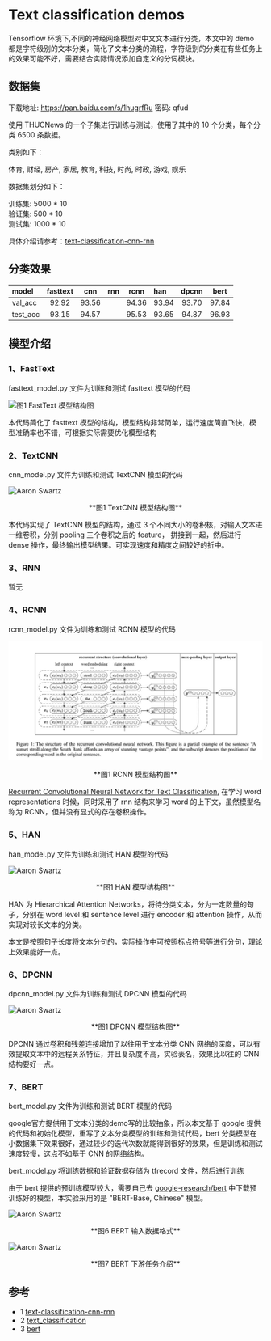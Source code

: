 
# Text classification demos

Tensorflow 环境下,不同的神经网络模型对中文文本进行分类，本文中的 demo 都是字符级别的文本分类，简化了文本分类的流程，字符级别的分类在有些任务上的效果可能不好，需要结合实际情况添加自定义的分词模块。  

## 数据集  

下载地址: https://pan.baidu.com/s/1hugrfRu 密码: qfud

使用 THUCNews 的一个子集进行训练与测试，使用了其中的 10 个分类，每个分类 6500 条数据。

类别如下：

体育, 财经, 房产, 家居, 教育, 科技, 时尚, 时政, 游戏, 娱乐

数据集划分如下：

训练集: 5000 \* 10  
验证集: 500 \* 10  
测试集: 1000 \* 10  

具体介绍请参考：[text-classification-cnn-rnn](https://github.com/gaussic/text-classification-cnn-rnn)  

## 分类效果  

| model      |fasttext |   cnn   |   rnn   |  rcnn   |   han   |  dpcnn  |  bert   |
|:-----      | :-----: | :-----: | :-----: | :-----: | :-----  | :-----: | :-----: |
| val_acc    |  92.92  |  93.56  |         |  94.36  |  93.94  |  93.70  |  97.84  |
| test_acc   |  93.15  |  94.57  |         |  95.53  |  93.65  |  94.87  |  96.93  |


## 模型介绍  

### 1、FastText  

fasttext_model.py 文件为训练和测试 fasttext 模型的代码

![图1 FastText 模型结构图](https://github.com/liyibo/text-classification-demos/tree/master/images/fasttext.jpg?raw=true)

本代码简化了 fasttext 模型的结构，模型结构非常简单，运行速度简直飞快，模型准确率也不错，可根据实际需要优化模型结构

### 2、TextCNN  

cnn_model.py 文件为训练和测试 TextCNN 模型的代码

![Aaron Swartz](https://github.com/liyibo/text-classification-demos/tree/master/images/textcnn.jpg?raw=true)
<center> **图1 TextCNN 模型结构图** </center >

本代码实现了 TextCNN 模型的结构，通过 3 个不同大小的卷积核，对输入文本进一维卷积，分别 pooling 三个卷积之后的 feature， 拼接到一起，然后进行 dense 操作，最终输出模型结果。可实现速度和精度之间较好的折中。

### 3、RNN

暂无 

### 4、RCNN  

rcnn_model.py 文件为训练和测试 RCNN 模型的代码

![Aaron Swartz](images/rcnn.jpg?raw=true)
<center> **图1 RCNN 模型结构图** </center >

[Recurrent Convolutional Neural Network for Text Classification](https://scholar.google.com.hk/scholar?q=Recurrent+Convolutional+Neural+Networks+for+Text+Classification&hl=zhCN&as_sdt=0&as_vis=1&oi=scholart&sa=X&ved=0ahUKEwjpx82cvqTUAhWHspQKHUbDBDYQgQMIITAA), 在学习 word representations 时候，同时采用了 rnn 结构来学习 word 的上下文，虽然模型名称为 RCNN，但并没有显式的存在卷积操作。


### 5、HAN  

han_model.py 文件为训练和测试 HAN 模型的代码

![Aaron Swartz](https://github.com/liyibo/text-classification-demos/tree/master/images/han.jpg?raw=true)
<center> **图1 HAN 模型结构图** </center >

HAN 为 Hierarchical Attention Networks，将待分类文本，分为一定数量的句子，分别在 word level 和 sentence level 进行 encoder 和 attention 操作，从而实现对较长文本的分类。  

本文是按照句子长度将文本分句的，实际操作中可按照标点符号等进行分句，理论上效果能好一点。

### 6、DPCNN  

dpcnn_model.py 文件为训练和测试 DPCNN 模型的代码  

![Aaron Swartz](https://github.com/liyibo/text-classification-demos/tree/master/images/dpcnn.jpg?raw=true)
<center> **图1 DPCNN 模型结构图** </center >

DPCNN 通过卷积和残差连接增加了以往用于文本分类 CNN 网络的深度，可以有效提取文本中的远程关系特征，并且复杂度不高，实验表名，效果比以往的 CNN 结构要好一点。


### 7、BERT  

bert_model.py 文件为训练和测试 BERT 模型的代码  

google官方提供用于文本分类的demo写的比较抽象，所以本文基于 google 提供的代码和初始化模型，重写了文本分类模型的训练和测试代码，bert 分类模型在小数据集下效果很好，通过较少的迭代次数就能得到很好的效果，但是训练和测试速度较慢，这点不如基于 CNN 的网络结构。  

bert_model.py 将训练数据和验证数据存储为 tfrecord 文件，然后进行训练  

由于 bert 提供的预训练模型较大，需要自己去 [google-research/bert](https://github.com/google-research/bert) 中下载预训练好的模型，本实验采用的是 "BERT-Base, Chinese" 模型。

![Aaron Swartz](https://github.com/liyibo/text-classification-demos/tree/master/images/bert_1.jpeg?raw=true)
<center> **图6 BERT 输入数据格式** </center > 

![Aaron Swartz](https://github.com/liyibo/text-classification-demos/tree/master/images/bert_2.jpeg?raw=true)
<center> **图7 BERT 下游任务介绍** </center > 


## 参考  

- 1 [text-classification-cnn-rnn](https://github.com/gaussic/text-classification-cnn-rnn)  
- 2 [text_classification](https://github.com/brightmart/text_classification)  
- 3 [bert](https://github.com/google-research/bert)  
